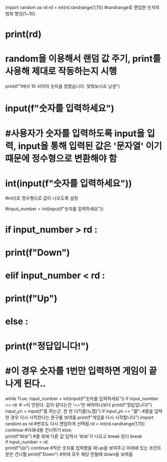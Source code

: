 import random as rd
rd = int(rd.randrange(1,11)) #randrange로 랜덤한 숫자의 범위 형성(1~10)
# print(rd)            
# random을 이용해서 랜덤 값 주기, print를 사용해 제대로 작동하는지 시행

print(f"1에서 10 사이의 숫자를 정했습니다. 맞춰보시죠 닝겐")

# input(f"숫자를 입력하세요")
# #사용자가 숫자를 입력하도록 input을 입력, input을 통해 입력된 값은 '문자열' 이기 떄문에 정수형으로 변환해야 함


# int(input(f"숫자를 입력하세요"))
#int()로 정수형으로 값이 나오도록 설정

#input_number = int(input(f"숫자를 입력하세요"))

# if input_number > rd :
#     print(f"Down")
# elif input_number < rd :
#     print(f"Up")
# else :
#     print(f"정답입니다!")
# #이 경우 숫자를 1번만 입력하면 게임이 끝나게 된다..


while True:
    input_number = int(input(f"숫자를 입력하세요"))
    if input_number == rd:   # =이 안된다. 값이 같다는건 '=='만 써야하나보다
        print(f"정답입니다!") 
        input_yn = input(f"좀 하는군. 한 판 더?(콜/노잼)")
        if input_yn == "콜":      #콜을 입력한 경우 다시 시작한다는 문구를 보여줌
            print(f"게임을 다시 시작합니다")
            import random as rd    #번호도 다시 랜덤하게 선택됨
            rd = int(rd.randrange(1,11))
            continue              #아래내용 건너뛰기
        else:    
            print(f"바보")  #콜 외에 다른 값 입력시 '바보'가 나오고 break 된다
        break                     
    if input_number < rd:     
        print(f"Up")
        continue         #작은 숫자를 입력했을 때 up을 보여주고 아래에 있는 프린트문은 건너뜀
    print(f"Down")       #위에 모두 해당 안될때 down을 보여줌

